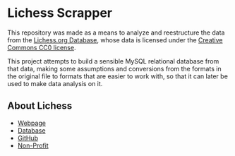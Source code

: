 # Lichess Scrapper
This repository was made as a means to analyze and reestructure the data from the [Lichess.org Database](https://database.lichess.org/), whose data is licensed under the [Creative Commons CC0 license](https://database.lichess.org/).

This project attempts to build a sensible MySQL relational database from that data, making some assumptions and conversions from the formats in the original file to formats that are easier to work with, so that it can later be used to make data analysis on it.

## About Lichess
- [Webpage](https://lichess.org/)
- [Database](https://database.lichess.org/)
- [GitHub](https://github.com/lichess-org/)
- [Non-Profit](https://www.journal-officiel.gouv.fr/pages/associations-detail-annonce/?q.id=id:20160025818)
